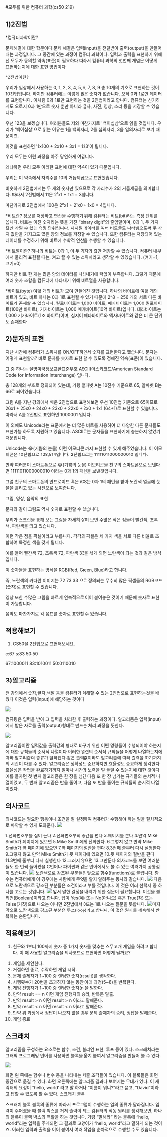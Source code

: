 #모두를 위한 컴퓨터 과학(cs50 219)

1)2진법
-

*컴퓨터과학이란?

문제해결에 대한 학문이다 문제 해결은 입력(input)을 전달받아 출력(output)을 만들어내는 과정입니다. 그 중간에 있는 과정이 컴퓨터 과학이다.
입력과 출력을 표현하기 위해선 모두가 동의할 약속(표준)이 필요하다 따라서 컴퓨터 과학의 첫번째 개념은 어떻게 표현하는지에 대한 표현 방법이다

*2진법이란?
 
우리가 일상에서 사용하는 0, 1, 2, 3, 4, 5, 6, 7, 8, 9 총 10개의 기호로 표현하는 것이 10진법입니다.
하지만 컴퓨터에는 이렇게 많은 숫자가 없습니다. 오직 0과 1로만 데이터를 표현합니다.
이처럼 0과 1로만 표현하는 것을 2진법이라고 합니다.
컴퓨터는 신기하게도 오로지 0과 1만으로 숫자 뿐만 아니라 글자, 사진, 영상, 소리 등을 저장할 수 있습니다. 

우선 123을 보겠습니다. 여러분들도 저와 마찬가지로 '백이십삼'으로 읽을 것입니다.
우리가 '백이십삼'으로 읽는 이유는 1을 백의자리, 2를 십의자리, 3을 일의자리로 보기 때문이죠.

이것을 표현하면 '1x100 + 2x10 + 3x1 = 123'이 됩니다.

우리 모두는 이런 과정을 아주 당연하게 여깁니다.

왜냐하면 우리 모두 이러한 표현에 대한 약속이 있기 때문입니다.

우리는 이 약속에서 자리수를 10의 거듭제곱으로 표현했습니다.

비슷하게 2진법에서는 두 개의 숫자만 있으므로 각 자리수가 2의 거듭제곱을 의미합니다.
따라서 2진법에서 11은 2¹x1 + 1x1 = 3입니다.

마찬가지로 2진법에서 100은 2²x1 + 2¹x0 + 1x0 = 4입니다.

*비트란?
정보를 저장하고 연산을 수행하기 위해 컴퓨터는 비트(bit)라는 측정 단위를 씁니다. 비트는 이진 숫자라는 뜻을 가진 “binary digit”의 줄임말이며, 0과 1, 두 가지 값만 가질 수 있는 측정 단위입니다. 디지털 데이터를 여러 비트들로 나타냄으로써 두 가지 값만을 가지고도 많은 양의 정보를 저장할 수 있습니다. 또한 컴퓨터는 저장되어 있는 데이터를 수정하기 위해 비트에 수학적 연산을 수행할 수 있습니다.

*비트열이란?
하나의 비트는 0과 1, 이 두 가지의 값만 저장할 수 있습니다. 컴퓨터 내부에서 물리적 표현될 때는, 켜고 끌 수 있는 스위치라고 생각할 수 있겠습니다. (켜기=1, 끄기=0)

하지만 비트 한 개는 많은 양의 데이터를 나타내기에 턱없이 부족합니다. 그렇기 때문에 여러 숫자 조합을 컴퓨터에 나타내기 위해 비트열을 사용합니다.

*바이트(byte)
여덟 개의 비트가 모여 만들어진 것입니다. 하나의 바이트에 여덟 개의 비트가 있고, 비트 하나는 0과 1로 표현될 수 있기 때문에 2^8 = 256 개의 서로 다른 바이트가 존재할 수 있습니다.
 킬로바이트는 1,000 바이트, 메가바이트는 1,000 킬로바이트(100만 바이트), 기가바이트는 1,000 메가바이트(10억 바이트)입니다. 테라바이트는 1,000 기가바이트(1조 바이트)이며, 심지어 페타바이트와 엑사바이트와 같은 더 큰 단위도 존재한다


2)문자의 표현
-


지난 시간에 컴퓨터가 스위치를 ON/OFF하면서 숫자를 표현한다고 했습니다.
문자는 어떻게 표현할까?
바로 문자를 숫자로 표현 할 수 있도록 정해진 약속(표준)이 있습니다.

그 중 하나는 설명미국정보교환표준부호 ASCII(아스키코드/American Standard Code for Information Interchange) 입니다.

총 128개의 부호로 정의되어 있는데, 가령 알파벳 A는 10진수 기준으로 65, 알파벳 B는 66로 되어있습니다.



그럼 A를 지난 강의에서 배운 2진법으로 표현해보면
우선 10진법 기준으로 65이므로 26x1 + 25x0 + 24x0 + 23x0 + 22x0 + 2x0 + 1x1 (64+1)로 표현할 수 있습니다.
따라서 A를 2진법로 표현하면 1000001 입니다.

이 외에도 Unicode라는 표준에서는 더 많은 비트를 사용하여 더 다양한 다른 문자들도 표현가능 하도록 지원하고 있습니다. ASCII로는 문자들을 표현하기에 충분하지 않았기 때문입니다.

Unicode는 😂(기쁨의 눈물) 이런 이모티콘 까지 표현할 수 있게 해주었습니다. 이 이모티콘은 10진법으로 128,514입니다. 2진법으로는 11111011000000010 입니다.

만약 여러분이 스마트폰으로 😂(기쁨의 눈물) 이모티콘을 친구의 스마트폰으로 보낸다면 11111011000000010 이라는 0과 1의 패턴을 보낸것입니다.

그럼 친구의 스마트폰의 안드로이드 혹은 iOS는 0과 1의 패턴을 받아 노란색 얼굴에 눈물을 흘리고 있는 사진으로 보여줍니다.

그림, 영상, 음악의 표현

문자와 같이 그림도 역시 숫자로 표현할 수 있습니다.

우리가 스크린을 통해 보는 그림을 자세히 살펴 보면 수많은 작은 점들이 빨간색, 초록색, 파란색을 띄고 있습니다.

이런 작은 점을 픽셀이라고 부릅니다. 각각의 픽셀은 세 가지 색을 서로 다른 비율로 조합하여 특정한 색을 갖게 됩니다.

예를 들어 빨간색 72, 초록색 72, 파란색 33을 섞게 되면 노란색이 되는 것과 같은 방식입니다.

이 숫자들을 표현하는 방식을 RGB(Red, Green, Blue)라고 합니다.

즉, 노란색의 커다란 이미지는 72 73 33 으로 정의되는 무수히 많은 픽셀들의 RGB코드(숫자)로 표현할 수 있습니다.

영상 또한 수많은 그림을 빠르게 연속적으로 이어 붙여놓은 것이기 때문에 숫자로 표현이 가능합니다.

음악도 마찬가지로 각 음표를 숫자로 표현할 수 있습니다.

적용해보기
-
1) CS50을 2진법으로 표현해보세요.

c:67
s:83
50:50

67:1000011
83:1010011
50:0110010

3)알고리즘
-

전 강의에서 숫자,글자,색깔 등을 컴퓨터가 이해할 수 있는 2진법으로 표현하는것을 배웠다 이것은 입력(input)에 해당하는 것이다

![](https://images.velog.io/images/sojae/post/ad0ab101-0a7a-4fa3-bbab-67dd9300a2ad/image.png)

컴퓨팅은 입력을 받아 그 입력을 처리한 후 출력하는 과정이다.
알고리즘은 입력(input)에서 받은 자료를 출력(output)형태로 만드는 처리 과정을 뜻한다.

![](https://images.velog.io/images/sojae/post/183474d2-d55b-4a2b-bca1-11cc509ba609/image.png)

알고리즘이란 입력값을 출력값의 형태로 바꾸기 위한 어떤 명령들이 수행되어야 하는지에 대한 규칙들의 순서적 나열이다
이러한 일련의 순서적 규칙들을 어떻게 나열하는지에 따라 알고리즘의 종류가 달라진다.같은 출력값이라도 알고리즘에 따라 출력을 하기까지의 시간이 다를 수 있다.
알고리즘은 정확성도 중요하지만,효율성도 중요하게 생각한다
효율성은 작업을 완료하기까지 얼마나 시간과 노력을 덜 들일 수 있는지에 대한 것이다
예를 들자면 첫 번째 알고리즘은 한 장을 넘긴 다음 또 한 장 넘기는 규칙들의 순서적 나열이었고,
두 번째 알고리즘은 반을 줄이고, 다음 또 반을 줄이는 규칙들의 순서적 나열이었다.

의사코드
-
의사코드는 필요한 행동이나 조건을 잘 설정하여 컴퓨터가 수행해야 하는 일을 절차적으로 파악할 수 있게 도와준다.
![](https://images.velog.io/images/sojae/post/c084e35f-fa32-4396-b8e3-d7648c6b04ad/image.png)

1.전화번호부를 집어 든다
2.전화번호부의 중간을 편다
3.페이지를 본다
4.만약 Mike Smith가 페이지에 있으면
5.Mike Smith에게 전화한다.
6.그렇지 않고 만약 Mike Smith가 앞 페이지에 있으면
7.앞 페이지의 절반을 편다
8.3번째 줄부터 다시 실행한다
9.그렇지 않고 만약 Mike Smith가 뒷 페이지에 있으면
10.뒷 페이지의 절반을 편다
11.3번째 줄부터 다시 실행한다
12.그러지 않으면
13.그만둔다
의사코드를 보면 여러분들도 한 번씩 들어봤을 C언어나 파이썬과 같은 언어에서도 볼 수 있는 여러가지 공통점이 있습니다.
![](https://images.velog.io/images/sojae/post/30df99c0-8589-4b71-838b-f3c7b70f1950/image.png)
노란색으로 강조된 부분들은 앞으로 함수(functions)로 불립니다.
함수는 컴퓨터에게 이 경우에는 사람에게 무엇을 할지 알려주는 동사와 같습니다.
![](https://images.velog.io/images/sojae/post/65cf45e3-b4ba-455f-9b03-38626ea5c1c6/image.png)
다음으로 노란색으로 강조된 부분들은 조건이라고 부를 것입니다.
이 것은 여러 선택지 중 하나를 고르는 것입니다.
![](https://images.velog.io/images/sojae/post/bde31751-cb60-4954-aac7-9a1b4c20a806/image.png)
앞서 말한 결정을 내리기 위한 질문이 필요합니다. 이것을 불리언(Boolean)이라고 합니다.
답이 Yes(예) 또는 No(아니오) 혹은 True(참) 또는 False(거짓)으로 나오는 아니면 2진법에서 0또는 1로 나오는 질문을 뜻합니다.
![](https://images.velog.io/images/sojae/post/553529db-6fa2-4fbf-9ccb-c7a62659ee89/image.png)마지막으로 노란색으로 강조된 부분은 루프(loop)라고 합니다.
이 것은 뭔가를 계속해서 반복하는 순환입니다.

적용해보기
-
1) 친구와 1부터 100까지 숫자 중 1가지 숫자를 맞추는 스무고개 게임을 하려고 합니다. 이 때 사용할 알고리즘을 의사코드로 표현하면 어떻게 될까요?
1. 게임을 제안한다.
2. 거절하면 종료, 수락하면 게임 시작.
3. 문제 출제자가 1~100 중 랜덤한 숫자(result)를 생각한다.
4. 시행횟수가 20번을 초과하지 않는 동안 아래 과정(5~8)을 반복한다.
5. 게임 진행자가 1~100 중 랜덤한 숫자(n)을 말한다.
6. 만약 result == n 이면 게임 진행자의 승리, 반복문 탈출.
7. 만약 result > n 이면 result > n 이라고 말해준다.
8. 만약 result < n 이면 result < n 이라고 말해준다.
9. 만약 위 과정에서 정답이 나오지 않을 경우 문제 출제자의 승리, 정답을 말해준다.
10. 게임 종료

스크래치
-
알고리즘을 구성하는 요소로는 함수, 조건, 불리언 표현, 루프 등이 있다. 스크래치라는 그래픽 프로그래밍 언어를 사용하면 블록을 옮겨 붙여서 알고리즘을 만들어 볼 수 있다.

![](https://images.velog.io/images/sojae/post/a56bffdc-97aa-4462-af0a-893ce8567ffe/image.png)

화면 왼 쪽에는 함수나 변수 등을 나타내는 퍼즐 조각들이 있습니다. 이 블록들은 화면 중간으로 옮길 수 있다. 화면 오른쪽에는 알고리즘 결과나 보여지는 무대가 있다. 이 캐릭터의 요정이 “hello, world’ 라고 말 하거나 “이름이 뭐니?”라고 묻고, “David”이라고 답할 수 있도록 할 수 있다. 
스크래치 블록

스크래치 블록
블록의 종류에 따라서 프로그램이 수행하는 일의 종류가 달라집니다. 입력이 주어졌을 때 블랙 박스를 거쳐 출력이 되는 컴퓨터의 작동 원리를 생각해보면, 하나의 블록이 블랙 박스의 역할을 하는 것입니다. 가령 “말해라” 라는 블록에 “hello, world”라는 입력을 주게되면 그 결과로 고양이가 “hello, world”라고 말하게 되는 것이죠. 이러한 입력과 출력을 이어 붙여서 여러 작업을 순차적으로 수행할 수도 있습니다.


